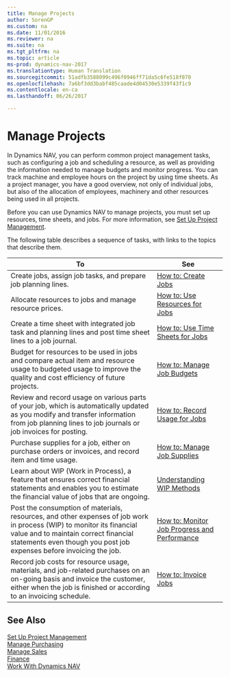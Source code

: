 ```yaml
---
title: Manage Projects
author: SorenGP
ms.custom: na
ms.date: 11/01/2016
ms.reviewer: na
ms.suite: na
ms.tgt_pltfrm: na
ms.topic: article
ms-prod: dynamics-nav-2017
ms.translationtype: Human Translation
ms.sourcegitcommit: 51adfb3588099c496f0946ff71da5c6fe518f070
ms.openlocfilehash: 7a6bf3dd3babf485caade4d04530e5339f43f1c9
ms.contentlocale: en-ca
ms.lasthandoff: 06/26/2017

---
```


# <a name="manage-projects"></a>Manage Projects
In Dynamics NAV, you can perform common project management tasks, such as configuring a job and scheduling a resource, as well as providing the information needed to manage budgets and monitor progress. You can track machine and employee hours on the project by using time sheets. As a project manager, you have a good overview, not only of individual jobs, but also of the allocation of employees, machinery and other resources being used in all projects.

Before you can use Dynamics NAV to manage projects, you must set up resources, time sheets, and jobs. For more information, see [Set Up Project Management](projects-setup-projects.md).  

The following table describes a sequence of tasks, with links to the topics that describe them.

|To |See |
|---|----|
|Create jobs, assign job tasks, and prepare job planning lines.|[How to: Create Jobs](projects-how-create-jobs.md)|
|Allocate resources to jobs and manage resource prices.|[How to: Use Resources for Jobs](projects-how-use-resources.md)|
|Create a time sheet with integrated job task and planning lines and post time sheet lines to a job journal.|[How to: Use Time Sheets for Jobs](projects-how-use-time-sheets.md)|
|Budget for resources to be used in jobs and compare actual item and resource usage to budgeted usage to improve the quality and cost efficiency of future projects.|[How to: Manage Job Budgets](projects-how-manage-budgets.md)|
|Review and record usage on various parts of your job, which is automatically updated as you modify and transfer information from job planning lines to job journals or job invoices for posting.|[How to: Record Usage for Jobs](projects-how-record-job-usage.md)|
|Purchase supplies for a job, either on purchase orders or invoices, and record item and time usage.|[How to: Manage Job Supplies](projects-how-manage-project-supplies.md)|
|Learn about WIP (Work in Process), a feature that ensures correct financial statements and enables you to estimate the financial value of jobs that are ongoing.|[Understanding WIP Methods](projects-understanding-wip.md)|
|Post the consumption of materials, resources, and other expenses of job work in process (WIP) to monitor its financial value and to maintain correct financial statements even though you post job expenses before invoicing the job.|[How to: Monitor Job Progress and Performance](projects-how-monitor-progress-performance.md)|
|Record job costs for resource usage, materials, and job-related purchases on an on-going basis and invoice the customer, either when the job is finished or according to an invoicing schedule.|[How to: Invoice Jobs](projects-how-invoice-jobs.md)|

## <a name="see-also"></a>See Also
[Set Up Project Management](projects-setup-projects.md)    
[Manage Purchasing](purchasing-manage-purchasing.md)         
[Manage Sales](sales-manage-sales.md)    
[Finance](finance-setup.md)  
[Work With Dynamics NAV](ui-work-product.md)  

